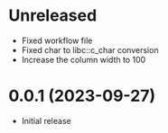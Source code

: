 # Unreleased

- Fixed workflow file
- Fixed char to libc::c_char conversion
- Increase the column width to 100

# 0.0.1 (2023-09-27)

- Initial release
